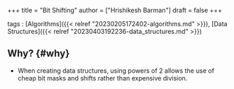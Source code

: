 +++
title = "Bit Shifting"
author = ["Hrishikesh Barman"]
draft = false
+++

tags
: [Algorithms]({{< relref "20230205172402-algorithms.md" >}}), [Data Structures]({{< relref "20230403192236-data_structures.md" >}})


## Why? {#why}

-   When creating data structures, using powers of 2 allows the use of cheap bit masks and shifts rather than expensive division.
